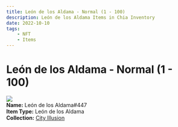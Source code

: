 ```yaml
---
title: León de los Aldama - Normal (1 - 100)
description: León de los Aldama Items in Chia Inventory
date: 2022-10-10
tags:
    - NFT
    - Items
---
```


# León de los Aldama - Normal (1 - 100)
<div class="item_thumbnail">
<img loading="lazy" src="https://yngtddrw3ssnricvwclbd5c4sgxeqqvxwpgywonygmamzruufoka.arweave.net/w00xjjbcpNigVbCWEfRcka5IQrezzYs5uDMAzMaUK5Q"><br/>
<div><strong>Name:</strong> León de los Aldama#447</div>
<div><strong>Item Type:</strong> León de los Aldama</div>
<div><strong>Collection:</strong> <a href="https://www.spacescan.io/xch/nft/collection/col1lend2dcn558km4wcwta4xnkfv3xpcmlp9kyt0m909emvfxechlyqdl5ndg">City Illusion</a></div>
</div>

